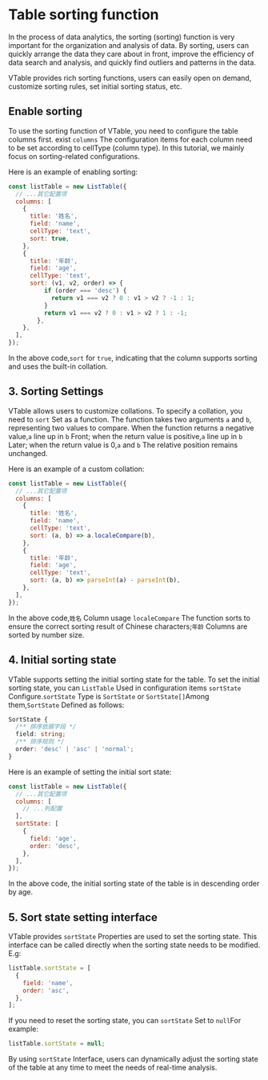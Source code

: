 # Table sorting function

In the process of data analytics, the sorting (sorting) function is very important for the organization and analysis of data. By sorting, users can quickly arrange the data they care about in front, improve the efficiency of data search and analysis, and quickly find outliers and patterns in the data.

VTable provides rich sorting functions, users can easily open on demand, customize sorting rules, set initial sorting status, etc.

## Enable sorting

To use the sorting function of VTable, you need to configure the table columns first. exist `columns` The configuration items for each column need to be set according to cellType (column type). In this tutorial, we mainly focus on sorting-related configurations.

Here is an example of enabling sorting:

```js
const listTable = new ListTable({
  // ...其它配置项
  columns: [
    {
      title: '姓名',
      field: 'name',
      cellType: 'text',
      sort: true,
    },
    {
      title: '年龄',
      field: 'age',
      cellType: 'text',
      sort: (v1, v2, order) => {
          if (order === 'desc') {
            return v1 === v2 ? 0 : v1 > v2 ? -1 : 1;
          }
          return v1 === v2 ? 0 : v1 > v2 ? 1 : -1;
        },
    },
  ],
});
```

In the above code,`sort` for `true`, indicating that the column supports sorting and uses the built-in collation.

## 3. Sorting Settings

VTable allows users to customize collations. To specify a collation, you need to `sort` Set as a function. The function takes two arguments `a` and `b`, representing two values to compare. When the function returns a negative value,`a` line up in `b` Front; when the return value is positive,`a` line up in `b` Later; when the return value is 0,`a` and `b` The relative position remains unchanged.

Here is an example of a custom collation:

```js
const listTable = new ListTable({
  // ...其它配置项
  columns: [
    {
      title: '姓名',
      field: 'name',
      cellType: 'text',
      sort: (a, b) => a.localeCompare(b),
    },
    {
      title: '年龄',
      field: 'age',
      cellType: 'text',
      sort: (a, b) => parseInt(a) - parseInt(b),
    },
  ],
});
```

In the above code,`姓名` Column usage `localeCompare` The function sorts to ensure the correct sorting result of Chinese characters;`年龄` Columns are sorted by number size.

## 4. Initial sorting state

VTable supports setting the initial sorting state for the table. To set the initial sorting state, you can `ListTable` Used in configuration items `sortState` Configure.`sortState` Type is `SortState` or `SortState[]`Among them,`SortState` Defined as follows:

```ts
SortState {
  /** 排序依据字段 */
  field: string;
  /** 排序规则 */
  order: 'desc' | 'asc' | 'normal';
}
```

Here is an example of setting the initial sort state:

```js
const listTable = new ListTable({
  // ...其它配置项
  columns: [
    // ...列配置
  ],
  sortState: [
    {
      field: 'age',
      order: 'desc',
    },
  ],
});
```

In the above code, the initial sorting state of the table is in descending order by age.

## 5. Sort state setting interface

VTable provides `sortState` Properties are used to set the sorting state. This interface can be called directly when the sorting state needs to be modified. E.g:

```js
listTable.sortState = [
  {
    field: 'name',
    order: 'asc',
  },
];
```

If you need to reset the sorting state, you can `sortState` Set to `null`For example:

```js
listTable.sortState = null;
```

By using `sortState` Interface, users can dynamically adjust the sorting state of the table at any time to meet the needs of real-time analysis.
